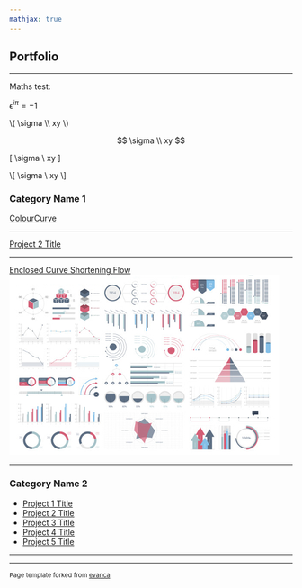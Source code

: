 ```yaml
---
mathjax: true
---
```


## Portfolio

---
Maths test:

$\epsilon^{i\pi} = -1$

\\( \sigma \\\\ xy \\)

$$
\sigma \\
xy
$$

\[ \sigma \\ xy \]

\\[ \sigma \\ xy \\]

### Category Name 1 

[ColourCurve](https://github.com/ghager93/ghager93.github.io/blob/28a5a6a38e13db05049a07b0f004fd091bdcf7eb/_posts/enclosed-curve-shortening.html)
<!-- <img src="images/dummy_thumbnail.jpg?raw=true"/> -->

---
[Project 2 Title](./_posts/enclosed-curve-shortening.md)
<!-- <img src="images/dummy_thumbnail.jpg?raw=true"/> -->

---
[Enclosed Curve Shortening Flow](/enclosed-curve-shortening-flow)
<img src="images/dummy_thumbnail.jpg?raw=true"/>

---

### Category Name 2

- [Project 1 Title](http://example.com/)
- [Project 2 Title](http://example.com/)
- [Project 3 Title](http://example.com/)
- [Project 4 Title](http://example.com/)
- [Project 5 Title](http://example.com/)

---




---
<p style="font-size:11px">Page template forked from <a href="https://github.com/evanca/quick-portfolio">evanca</a></p>
<!-- Remove above link if you don't want to attibute -->
